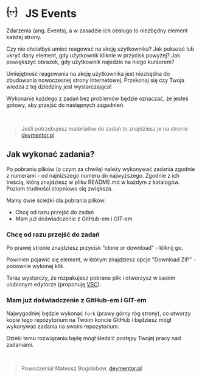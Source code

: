 # [![](assets/img/logo-readme2.jpg)](https://devmentor.pl) &nbsp; JS Events

Zdarzenia (ang. Events), a w zasadzie ich obsługa to niezbędny element każdej strony. 

Czy nie chciałbyś umieć reagować na akcję użytkownika? Jak pokazać lub ukryć dany element, gdy użytkownik kliknie w przycisk powyżej? Jak powiększyć obrazek, gdy użytkownik najedzie na niego kursorem?

Umiejętność reagowania na akcję użytkownika jest niezbędna do zbudowania nowoczesnej strony internetowej. Przekonaj się czy Twoja wiedza z tej dziedziny jest wystarczająca!

Wykonanie każdego z zadań bez problemów będzie oznaczać, że jesteś gotowy, aby przejść do następnych zagadnień.

&nbsp;

> Jeśli potrzebujesz materiałów do zadań to znajdziesz je na stronie [devmentor.pl](https://devmentor.pl/p/js-events/)

## Jak wykonać zadania?

Po pobraniu plików (o czym za chwilę) należy wykonywać zadania zgodnie z numerami - od najniższego numeru do najwyższego. Zgodnie z ich treścią, którą znajdziesz w pliku README.md w każdym z katalogów. Poziom trudności stopniowo się zwiększa.

Mamy dwie ścieżki dla pobrania plików:

* Chcę od razu przejść do zadań
* Mam już doświadczenie z GitHub-em i GIT-em

### Chcę od razu przejść do zadań

Po prawej stronie znajdziesz przycisk "clone or download" - kliknij go.

Powinien pojawić się element, w którym znajdziesz opcje "Download ZIP" - ponownie wykonaj klik.

Teraz wystarczy, że rozpakujesz pobrane plik i otworzysz w swoim ulubionym edytorze (proponuję [VSC](https://code.visualstudio.com/)).

### Mam już doświadczenie z GitHub-em i GIT-em

Najwygodniej będzie wykonać `fork` (prawy górny róg strony), co utworzy kopie tego repozytorium na Twoim koncie GitHub i będziesz mógł wykonywać zadania na swoim repozytorium.

Dzieki temu rozwiązaniu będę mógł śledzić postępy Twojej pracy nad zadaniami.

&nbsp;

> Powodzenia! Mateusz Bogolubow, [devmentor.pl](https://devmentor.pl)